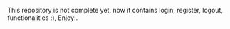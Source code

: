 This repository is not complete yet, now it contains login, register, logout, functionalities :), Enjoy!.
